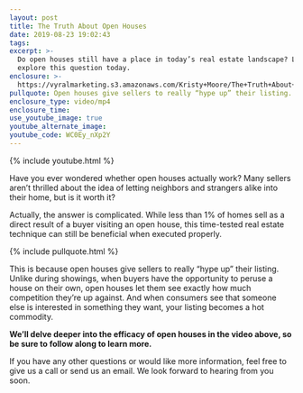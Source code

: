 ```yaml
---
layout: post
title: The Truth About Open Houses
date: 2019-08-23 19:02:43
tags:
excerpt: >-
  Do open houses still have a place in today’s real estate landscape? Let’s
  explore this question today.
enclosure: >-
  https://vyralmarketing.s3.amazonaws.com/Kristy+Moore/The+Truth+About+Open+Houses.mp4
pullquote: Open houses give sellers to really “hype up” their listing.
enclosure_type: video/mp4
enclosure_time:
use_youtube_image: true
youtube_alternate_image:
youtube_code: WC0Ey_nXp2Y
---
```


{% include youtube.html %}

Have you ever wondered whether open houses actually work? Many sellers aren’t thrilled about the idea of letting neighbors and strangers alike into their home, but is it worth it?&nbsp;

Actually, the answer is complicated. While less than 1% of homes sell as a direct result of a buyer visiting an open house, this time-tested real estate technique can still be beneficial when executed properly.&nbsp;

{% include pullquote.html %}

This is because open houses give sellers to really “hype up” their listing. Unlike during showings, when buyers have the opportunity to peruse a house on their own, open houses let them see exactly how much competition they’re up against. And when consumers see that someone else is interested in something they want, your listing becomes a hot commodity.&nbsp;

**We’ll delve deeper into the efficacy of open houses in the video above, so be sure to follow along to learn more.**

If you have any other questions or would like more information, feel free to give us a call or send us an email. We look forward to hearing from you soon.&nbsp;<br>&nbsp;